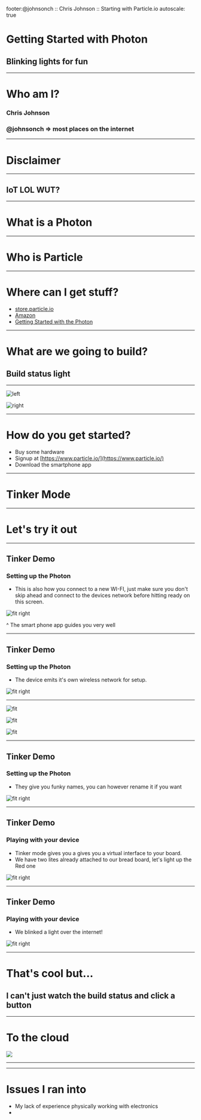 footer:@johnsonch :: Chris Johnson :: Starting with Particle.io
autoscale: true

# Getting Started with Photon
## Blinking lights for fun

---
# Who am I?

### Chris Johnson
### @johnsonch => most places on the internet

---
# Disclaimer

---
## IoT LOL WUT?

---
# What is a Photon

---
# Who is Particle

---
# Where can I get stuff?
* [store.particle.io](https://store.particle.io/)
* [Amazon](https://www.amazon.com/Particle-Maker-over-components-Learning/dp/B01HZFS0PE/ref=sr_1_3?ie=UTF8&qid=1492801419&sr=8-3&keywords=particle)
* [Getting Started with the Photon](https://www.amazon.com/Getting-Started-Photon-Affordable-Hackable/dp/1457187019/ref=pd_sim_328_2?_encoding=UTF8&pd_rd_i=1457187019&pd_rd_r=9PZMMZ7B9V11P9KTT2TX&pd_rd_w=0TPLW&pd_rd_wg=vXMlx&psc=1&refRID=9PZMMZ7B9V11P9KTT2TX)

---
# What are we going to build?

## Build status light

---
![left](https://cdn.travis-ci.org/images/logos/TravisCI-Mascot-1-20feeadb48fc2492ba741d89cb5a5c8a.png)

![right](https://www-assets.particle.io/images/particle-mark.png)

---
# How do you get started?
* Buy some hardware
* Signup at [https://www.particle.io/](https://www.particle.io/)
* Download the smartphone app

---
# Tinker Mode

---
# Let's try it out

---
## Tinker Demo
### Setting up the Photon

* This is also how you connect to a new WI-FI, just make sure you don't skip ahead and connect to the devices network before hitting ready on this screen.

![fit right](./images/IMG_0357.PNG)

^ The smart phone app guides you very well

---
## Tinker Demo
### Setting up the Photon

* The device emits it's own wireless network for setup.

![fit right](./images/IMG_0358.PNG)

---
![fit](./images/IMG_0359.PNG)

![fit](./images/IMG_0360.PNG)

![fit](./images/IMG_0361.PNG)

---
## Tinker Demo
### Setting up the Photon

* They give you funky names, you can however rename it if you want

![fit right](./images/IMG_0362.PNG)

---
## Tinker Demo
### Playing with your device

* Tinker mode gives you a gives you a virtual interface to your board.
* We have two lites already attached to our bread board, let's light up the Red one

![fit right](./images/IMG_0363_0364.PNG)


---
## Tinker Demo
### Playing with your device

* We blinked a light over the internet!

![fit right](./images/IMG_0365.JPG)

---
# That's cool but...
## I can't just watch the build status and click a button

---
# To the cloud

![](./images/pexels-photo-68564.jpeg)

---


---
# Issues I ran into
* My lack of experience physically working with electronics
*
